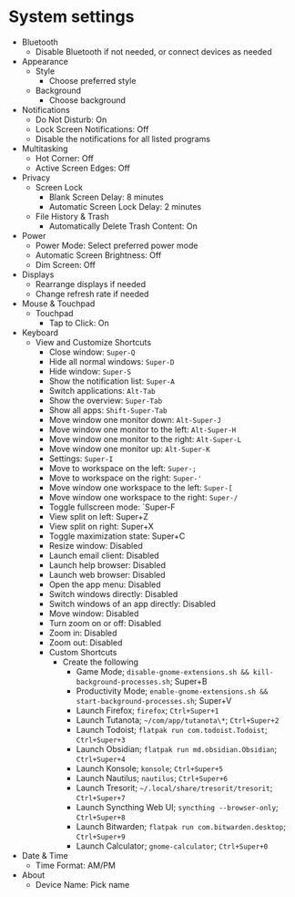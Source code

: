 # System settings

- Bluetooth
  - Disable Bluetooth if not needed, or connect devices as needed
- Appearance
  - Style
    - Choose preferred style
  - Background
    - Choose background
- Notifications
  - Do Not Disturb: On
  - Lock Screen Notifications: Off
  - Disable the notifications for all listed programs
- Multitasking
  - Hot Corner: Off
  - Active Screen Edges: Off
- Privacy
  - Screen Lock
    - Blank Screen Delay: 8 minutes
    - Automatic Screen Lock Delay: 2 minutes
  - File History & Trash
    - Automatically Delete Trash Content: On
- Power
  - Power Mode: Select preferred power mode
  - Automatic Screen Brightness: Off
  - Dim Screen: Off
- Displays
  - Rearrange displays if needed
  - Change refresh rate if needed
- Mouse & Touchpad
  - Touchpad
    - Tap to Click: On
- Keyboard
  - View and Customize Shortcuts
    - Close window: `Super-Q`
    - Hide all normal windows: `Super-D`
    - Hide window: `Super-S`
    - Show the notification list: `Super-A`
    - Switch applications: `Alt-Tab`
    - Show the overview: `Super-Tab`
    - Show all apps: `Shift-Super-Tab`
    - Move window one monitor down: `Alt-Super-J`
    - Move window one monitor to the left: `Alt-Super-H`
    - Move window one monitor to the right: `Alt-Super-L`
    - Move window one monitor up: `Alt-Super-K`
    - Settings: `Super-I`
    - Move to workspace on the left: `Super-;`
    - Move to workspace on the right: `Super-'`
    - Move window one workspace to the left: `Super-[`
    - Move window one workspace to the right: `Super-/`
    - Toggle fullscreen mode: `Super-F
    - View split on left: Super+Z
    - View split on right: Super+X
    - Toggle maximization state: Super+C
    - Resize window: Disabled
    - Launch email client: Disabled
    - Launch help browser: Disabled
    - Launch web browser: Disabled
    - Open the app menu: Disabled
    - Switch windows directly: Disabled
    - Switch windows of an app directly: Disabled
    - Move window: Disabled
    - Turn zoom on or off: Disabled
    - Zoom in: Disabled
    - Zoom out: Disabled
    - Custom Shortcuts
      - Create the following
        - Game Mode; `disable-gnome-extensions.sh && kill-background-processes.sh`; Super+B
        - Productivity Mode; `enable-gnome-extensions.sh && start-background-processes.sh`; Super+V
        - Launch Firefox; `firefox`; `Ctrl+Super+1`
        - Launch Tutanota; `~/com/app/tutanota\*`; `Ctrl+Super+2`
        - Launch Todoist; `flatpak run com.todoist.Todoist`; `Ctrl+Super+3`
        - Launch Obsidian; `flatpak run md.obsidian.Obsidian`; `Ctrl+Super+4`
        - Launch Konsole; `konsole`; `Ctrl+Super+5`
        - Launch Nautilus; `nautilus`; `Ctrl+Super+6`
        - Launch Tresorit; `~/.local/share/tresorit/tresorit`; `Ctrl+Super+7`
        - Launch Syncthing Web UI; `syncthing --browser-only`; `Ctrl+Super+8`
        - Launch Bitwarden; `flatpak run com.bitwarden.desktop`; `Ctrl+Super+9`
        - Launch Calculator; `gnome-calculator`; `Ctrl+Super+0`
- Date & Time
  - Time Format: AM/PM
- About
  - Device Name: Pick name
